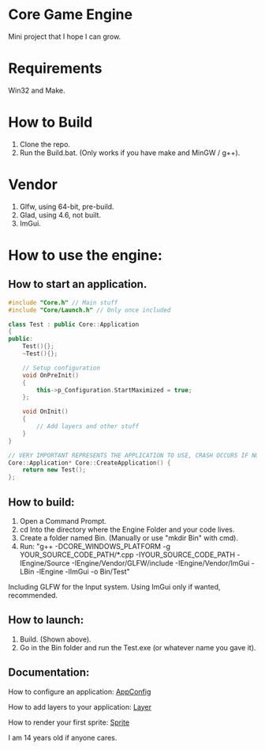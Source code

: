 # Core Game Engine

Mini project that I hope I can grow.

# Requirements

Win32 and Make.

# How to Build

1. Clone the repo.
2. Run the Build.bat. (Only works if you have make and MinGW / g++).

# Vendor

1. Glfw, using 64-bit, pre-build.
2. Glad, using 4.6, not built.
3. ImGui.

# How to use the engine:

## How to start an application.

```c++
#include "Core.h" // Main stuff
#include "Core/Launch.h" // Only once included

class Test : public Core::Application
{
public:
    Test(){};
    ~Test(){};

    // Setup configuration
    void OnPreInit()
    {
        this->p_Configuration.StartMaximized = true;
    };

    void OnInit()
    {
        // Add layers and other stuff
    }
}

// VERY IMPORTANT REPRESENTS THE APPLICATION TO USE, CRASH OCCURS IF NOT DONE RIGHT
Core::Application* Core::CreateApplication() {
    return new Test();
};
```

## How to build:

1. Open a Command Prompt.
2. cd Into the directory where the Engine Folder and your code lives.
3. Create a folder named Bin. (Manually or use "mkdir Bin" with cmd).
4. Run: "g++ -DCORE_WINDOWS_PLATFORM -g YOUR_SOURCE_CODE_PATH/\*.cpp -IYOUR_SOURCE_CODE_PATH -IEngine/Source -IEngine/Vendor/GLFW/include -IEngine/Vendor/ImGui -LBin -lEngine -lImGui -o Bin/Test"

Including GLFW for the Input system. Using ImGui only if wanted, recommended.

## How to launch:

1. Build. (Shown above).
2. Go in the Bin folder and run the Test.exe (or whatever name you gave it).

## Documentation:

How to configure an application: [AppConfig](Documentation/AppConfig.md)

How to add layers to your application: [Layer](Documentation/Layer.md)

How to render your first sprite: [Sprite](Documentation/FisrtSprite.md)

I am 14 years old if anyone cares.
